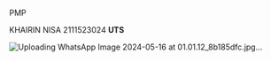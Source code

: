 PMP

KHAIRIN NISA
2111523024
**UTS**

![Uploading WhatsApp Image 2024-05-16 at 01.01.12_8b185dfc.jpg…]()

